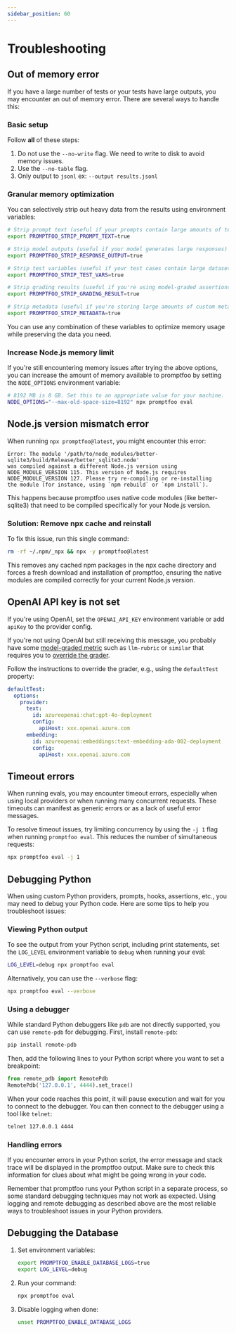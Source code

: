 ```yaml
---
sidebar_position: 60
---
```


# Troubleshooting

## Out of memory error

If you have a large number of tests or your tests have large outputs, you may encounter an out of memory error. There are several ways to handle this:

### Basic setup

Follow **all** of these steps:

1. Do not use the `--no-write` flag. We need to write to disk to avoid memory issues.
2. Use the `--no-table` flag.
3. Only output to `jsonl` ex: `--output results.jsonl`

### Granular memory optimization

You can selectively strip out heavy data from the results using environment variables:

```bash
# Strip prompt text (useful if your prompts contain large amounts of text or images)
export PROMPTFOO_STRIP_PROMPT_TEXT=true

# Strip model outputs (useful if your model generates large responses)
export PROMPTFOO_STRIP_RESPONSE_OUTPUT=true

# Strip test variables (useful if your test cases contain large datasets)
export PROMPTFOO_STRIP_TEST_VARS=true

# Strip grading results (useful if you're using model-graded assertions)
export PROMPTFOO_STRIP_GRADING_RESULT=true

# Strip metadata (useful if you're storing large amounts of custom metadata)
export PROMPTFOO_STRIP_METADATA=true
```

You can use any combination of these variables to optimize memory usage while preserving the data you need.

### Increase Node.js memory limit

If you're still encountering memory issues after trying the above options, you can increase the amount of memory available to promptfoo by setting the `NODE_OPTIONS` environment variable:

```bash
# 8192 MB is 8 GB. Set this to an appropriate value for your machine.
NODE_OPTIONS="--max-old-space-size=8192" npx promptfoo eval
```

## Node.js version mismatch error

When running `npx promptfoo@latest`, you might encounter this error:

```
Error: The module '/path/to/node_modules/better-sqlite3/build/Release/better_sqlite3.node'
was compiled against a different Node.js version using
NODE_MODULE_VERSION 115. This version of Node.js requires
NODE_MODULE_VERSION 127. Please try re-compiling or re-installing
the module (for instance, using `npm rebuild` or `npm install`).
```

This happens because promptfoo uses native code modules (like better-sqlite3) that need to be compiled specifically for your Node.js version.

### Solution: Remove npx cache and reinstall

To fix this issue, run this single command:

```bash
rm -rf ~/.npm/_npx && npx -y promptfoo@latest
```

This removes any cached npm packages in the npx cache directory and forces a fresh download and installation of promptfoo, ensuring the native modules are compiled correctly for your current Node.js version.

## OpenAI API key is not set

If you're using OpenAI, set the `OPENAI_API_KEY` environment variable or add `apiKey` to the provider config.

If you're not using OpenAI but still receiving this message, you probably have some [model-graded metric](/docs/configuration/expected-outputs/model-graded/) such as `llm-rubric` or `similar` that requires you to [override the grader](/docs/configuration/expected-outputs/model-graded/#overriding-the-llm-grader).

Follow the instructions to override the grader, e.g., using the `defaultTest` property:

```yaml
defaultTest:
  options:
    provider:
      text:
        id: azureopenai:chat:gpt-4o-deployment
        config:
          apiHost: xxx.openai.azure.com
      embedding:
        id: azureopenai:embeddings:text-embedding-ada-002-deployment
        config:
          apiHost: xxx.openai.azure.com
```

## Timeout errors

When running evals, you may encounter timeout errors, especially when using local providers or when running many concurrent requests. These timeouts can manifest as generic errors or as a lack of useful error messages.

To resolve timeout issues, try limiting concurrency by using the `-j 1` flag when running `promptfoo eval`. This reduces the number of simultaneous requests:

```bash
npx promptfoo eval -j 1
```

## Debugging Python

When using custom Python providers, prompts, hooks, assertions, etc., you may need to debug your Python code. Here are some tips to help you troubleshoot issues:

### Viewing Python output

To see the output from your Python script, including print statements, set the `LOG_LEVEL` environment variable to `debug` when running your eval:

```bash
LOG_LEVEL=debug npx promptfoo eval
```

Alternatively, you can use the `--verbose` flag:

```bash
npx promptfoo eval --verbose
```

### Using a debugger

While standard Python debuggers like `pdb` are not directly supported, you can use `remote-pdb` for debugging. First, install `remote-pdb`:

```bash
pip install remote-pdb
```

Then, add the following lines to your Python script where you want to set a breakpoint:

```python
from remote_pdb import RemotePdb
RemotePdb('127.0.0.1', 4444).set_trace()
```

When your code reaches this point, it will pause execution and wait for you to connect to the debugger. You can then connect to the debugger using a tool like `telnet`:

```bash
telnet 127.0.0.1 4444
```

### Handling errors

If you encounter errors in your Python script, the error message and stack trace will be displayed in the promptfoo output. Make sure to check this information for clues about what might be going wrong in your code.

Remember that promptfoo runs your Python script in a separate process, so some standard debugging techniques may not work as expected. Using logging and remote debugging as described above are the most reliable ways to troubleshoot issues in your Python providers.

## Debugging the Database

1. Set environment variables:

   ```bash
   export PROMPTFOO_ENABLE_DATABASE_LOGS=true
   export LOG_LEVEL=debug
   ```

2. Run your command:

   ```bash
   npx promptfoo eval
   ```

3. Disable logging when done:

   ```bash
   unset PROMPTFOO_ENABLE_DATABASE_LOGS
   ```
